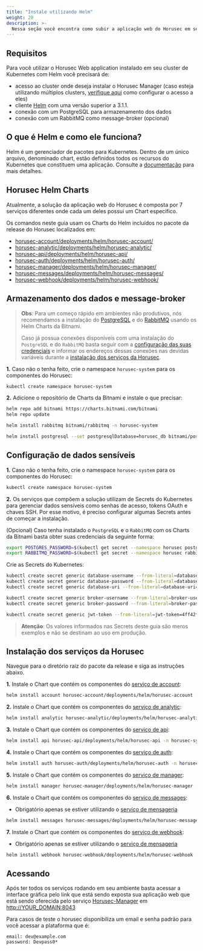 ```yaml
---
title: "Instale utilizando Helm"
weight: 20
description: >-
  Nessa seção você encontra como subir a aplicação web do Horusec em seu cluster Kubernetes usando o Helm
---
```


## **Requisitos**

Para você utilizar o Horusec Web application instalado em seu cluster de Kubernetes com Helm você precisará de:

* acesso ao cluster onde deseja instalar o Horusec Manager (caso esteja utilizando múltiplos
  clusters, [verifique aqui](https://kubernetes.io/docs/tasks/access-application-cluster/configure-access-multiple-clusters/)
  como configurar o acesso a eles)
* cliente [Helm](https://helm.sh/docs/intro/install/) com uma versão superior a 3.1.1.
* conexão com um PostgreSQL para armazenamento dos dados
* conexão com um RabbitMQ como message-broker (opcional)

## **O que é Helm e como ele funciona?**

Helm é um gerenciador de pacotes para Kubernetes. Dentro de um único arquivo, denominado chart, estão definidos todos os
recursos do Kubernetes que constituem uma aplicação. Consulte a [documentação](https://helm.sh/docs/) para mais
detalhes.

## **Horusec Helm Charts**

Atualmente, a solução da aplicação web do Horusec é composta por 7 serviços diferentes onde cada um deles possui um Chart
específico.

Os comandos neste guia usam os Charts do Helm incluídos no pacote da release do Horusec localizados em:

* [horusec-account/deployments/helm/horusec-account/](https://github.com/ZupIT/horusec/tree/master/horusec-account/deployments/helm/horusec-account)
* [horusec-analytic/deployments/helm/horusec-analytic/](https://github.com/ZupIT/horusec/tree/master/horusec-analytic/deployments/helm/horusec-analytic)
* [horusec-api/deployments/helm/horusec-api/](https://github.com/ZupIT/horusec/tree/master/horusec-api/deployments/helm/horusec-api)
* [horusec-auth/deployments/helm/horusec-auth/](https://github.com/ZupIT/horusec/tree/master/horusec-auth/deployments/helm/horusec-auth)
* [horusec-manager/deployments/helm/horusec-manager/](https://github.com/ZupIT/horusec/tree/master/horusec-manager/deployments/helm/horusec-manager)
* [horusec-messages/deployments/helm/horusec-messages/](https://github.com/ZupIT/horusec/tree/master/horusec-messages/deployments/helm/horusec-messages)
* [horusec-webhook/deployments/helm/horusec-webhook/](https://github.com/ZupIT/horusec/tree/master/horusec-webhook/deployments/helm/horusec-webhook)

## **Armazenamento dos dados e message-broker**

> **Obs**: Para um começo rápido em ambientes não produtivos, nós recomendamos a instalação do [PostgreSQL](https://github.com/bitnami/charts/tree/master/bitnami/postgresql) e do [RabbitMQ](https://github.com/bitnami/charts/tree/master/bitnami/rabbitmq) usando os Helm Charts da Bitnami.
>
> Caso já possua conexões disponíveis com uma instalação do `PostgreSQL` e do `RabbitMQ` basta seguir com a [configuração das suas credenciais](#configuração-de-dados-sensíveis) e informar os endereços dessas conexões nas devidas variáveis durante a [instalação dos serviços da Horusec](#instalação-dos-serviços-da-horusec).

**1.** Caso não o tenha feito, crie o namespace `horusec-system` para os componentes do Horusec:

```bash
kubectl create namespace horusec-system
```

**2.** Adicione o repositório de Charts da Bitnami e instale o que precisar:

```bash
helm repo add bitnami https://charts.bitnami.com/bitnami
helm repo update

helm install rabbitmq bitnami/rabbitmq -n horusec-system

helm install postgresql --set postgresqlDatabase=horusec_db bitnami/postgresql -n horusec-system
```

## **Configuração de dados sensíveis**

**1.** Caso não o tenha feito, crie o namespace `horusec-system` para os componentes do Horusec:

```bash
kubectl create namespace horusec-system
```

**2.** Os serviços que compõem a solução utilizam de Secrets do Kubernetes para gerenciar dados sensíveis como senhas de
acesso, tokens OAuth e chaves SSH. Por esse motivo, é preciso configurar algumas Secrets antes de começar a instalação.

(Opcional) Caso tenha instalado o `PostgreSQL` e o `RabbitMQ` com os Charts da Bitnami basta obter suas credenciais da
seguinte forma:

```bash
export POSTGRES_PASSWORD=$(kubectl get secret --namespace horusec postgresql -o jsonpath="{.data.postgresql-password}" | base64 --decode)
export RABBITMQ_PASSWORD=$(kubectl get secret --namespace horusec rabbitmq -o jsonpath="{.data.rabbitmq-password}" | base64 --decode)"
```

Crie as Secrets do Kubernetes:

```bash
kubectl create secret generic database-username --from-literal=database-username=postgres
kubectl create secret generic database-password --from-literal=database-password=$POSTGRES_PASSWORD
kubectl create secret generic database-uri --from-literal=database-uri=postgresql://postgres:LGGaP7GCul@postgresql.horusec:5432/horusec_db?sslmode=disable

kubectl create secret generic broker-username --from-literal=broker-username=user
kubectl create secret generic broker-password --from-literal=broker-password=$RABBITMQ_PASSWORD

kubectl create secret generic jwt-token --from-literal=jwt-token=4ff42f67-5929-fc52-65f1-3afc77ad86d5
```

> **Atenção**: Os valores informados nas Secrets deste guia são meros exemplos e não se destinam ao uso em produção.

## **Instalação dos serviços da Horusec**

Navegue para o diretório raiz do pacote da release e siga as instruções abaixo.

**1.** Instale o Chart que contém os componentes do [serviço de account](/docs/pt-br/web/services/account):

```bash
helm install account horusec-account/deployments/helm/horusec-account -n horusec-system
```

**2.** Instale o Chart que contém os componentes do [serviço de analytic](/docs/pt-br/web/services/analytic):

```bash
helm install analytic horusec-analytic/deployments/helm/horusec-analytic -n horusec-system
```

**3.** Instale o Chart que contém os componentes do [serviço de api](/docs/pt-br/web/services/api):

```bash
helm install api horusec-api/deployments/helm/horusec-api -n horusec-system
```

**4.** Instale o Chart que contém os componentes do [serviço de auth](/docs/pt-br/web/services/auth):

```bash
helm install auth horusec-auth/deployments/helm/horusec-auth -n horusec-system
```

**5.** Instale o Chart que contém os componentes do [serviço de manager](/docs/pt-br/web/services/manager):

```bash
helm install manager horusec-manager/deployments/helm/horusec-manager -n horusec-system
```

**6.** Instale o Chart que contém os componentes do [serviço de messages](/docs/pt-br/web/services/messages):

- Obrigatório apenas se estiver utilizando
  o [serviço de mensageria](/docs/pt-br/tutorials/how-to-enable-disable-messaging-service)

```bash
helm install messages horusec-messages/deployments/helm/horusec-messages -n horusec-system
```

**7.** Instale o Chart que contém os componentes do [serviço de webhook](/docs/pt-br/web/services/webhook):

- Obrigatório apenas se estiver utilizando
  o [serviço de mensageria](/docs/pt-br/tutorials/how-to-enable-disable-messaging-service)

```bash
helm install webhook horusec-webhook/deployments/helm/horusec-webhook -n horusec-system
```

## **Acessando**
Após ter todos os serviços rodando em seu ambiente basta acessar a interface gráfica pelo link que está sendo exposta sua aplicação web que está sendo oferecida pelo serviço [Horusec-Manager](/docs/pt-br/web/services/manager) em [http://YOUR_DOMAIN:8043](http://YOUR_DOMAIN:8043)

Para casos de teste o horusec disponibiliza um email e senha padrão para você acessar a plataforma que é:
```text
email: dev@example.com
password: Devpass0*
```